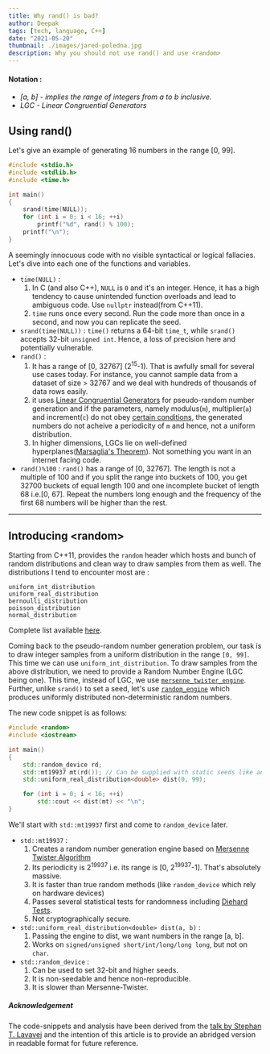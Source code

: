 ```yaml
---
title: Why rand() is bad?
author: Deepak
tags: [tech, language, C++]
date: "2021-05-20"
thumbnail: ./images/jared-poledna.jpg
description: Why you should not use rand() and use <random>
---
```


#### Notation : 
* _[a, b] - implies the range of integers from a to b inclusive._
* _LGC - Linear Congruential Generators_


## Using rand()
Let's give an example of generating 16 numbers in the range [0, 99].
```cpp
#include <stdio.h>
#include <stdlib.h>
#include <time.h>

int main()
{
    srand(time(NULL));
    for (int i = 0; i < 16; ++i)
        printf("%d", rand() % 100);
    printf("\n");
}
```
A seemingly innocuous code with no visible syntactical or logical fallacies. Let's dive into each one of the functions and variables.

* `time(NULL)` : 
    1. In C (and also C++), `NULL` is `0` and it's an integer. Hence, it has a high tendency to cause unintended function overloads and lead to ambiguous code. Use `nullptr` instead(from C++11).
    2. `time` runs once every second. Run the code more than once in a second, and now you can replicate the seed.
* `srand(time(NULL))` : `time()` returns a 64-bit `time_t`, while `srand()` accepts 32-bit `unsigned int`. Hence, a loss of precision here and potentially vulnerable.
* `rand()` : 
    1. It has a range of [0, 32767] (2<sup>15</sup>-1). That is awfully small for several use cases today. For instance, you cannot sample data from a dataset of size > 32767 and we deal with hundreds of thousands of data rows easily. 
    2. it uses [Linear Congruential Generators](https://en.wikipedia.org/wiki/Linear_congruential_generator) for pseudo-random number generation and if the parameters, namely modulus(`m`), multiplier(`a`) and increment(`c`) do not obey [certain conditions](https://en.wikipedia.org/wiki/Linear_congruential_generator#Period_length), the generated numbers do not acheive a periodicity of `m` and hence, not a uniform distribution.
    3. In higher dimensions, LGCs lie on well-defined hyperplanes([Marsaglia's Theorem](https://en.wikipedia.org/wiki/Marsaglia%27s_theorem)). Not something you want in an internet facing code.
* `rand()%100` : `rand()` has a range of [0, 32767]. The length is not a multiple of 100 and if you split the range into buckets of 100, you get 32700 buckets of equal length 100 and one incomplete bucket of length 68 i.e.[0, 67]. Repeat the numbers long enough and the frequency of the first 68 numbers will be higher than the rest.

---
## Introducing \<random\>
Starting from C++11, provides the `random` header which hosts and bunch of random distributions and clean way to draw samples from them as well.
The distributions I tend to encounter most are :
```
uniform_int_distribution
uniform_real_distribution
bernoulli_distribution
poisson_distribution
normal_distribution
```

Complete list available [here](https://www.cplusplus.com/reference/random/).

Coming back to the pseudo-random number generation problem, our task is to draw integer samples from a uniform distribution in the range `[0, 99]`.
This time we can use `uniform_int_distribution`.
To draw samples from the above distribution, we need to provide a Random Number Engine (LGC being one). This time, instead of LGC, we use [`mersenne_twister_engine`](https://www.cplusplus.com/reference/random/mersenne_twister_engine/). Further, unlike `srand()` to set a seed, let's use [`random_engine`](https://en.cppreference.com/w/cpp/numeric/random/random_device) which produces uniformly distributed non-deterministic random numbers.

The new code snippet is as follows:
```cpp
#include <random>
#include <iostream>

int main()
{
    std::random_device rd;
    std::mt19937 mt(rd()); // Can be supplied with static seeds like any non-negative integral value
    std::uniform_real_distribution<double> dist(0, 99);

    for (int i = 0; i < 16; ++i)
        std::cout << dist(mt) << "\n";
}
```

We'll start with `std::mt19937` first and come to `random_device` later.

* `std::mt19937` : 
    1. Creates a random number generation engine based on [Mersenne Twister Algorithm](https://en.wikipedia.org/wiki/Mersenne_twister)
    2. Its periodicity is 2<sup>19937</sup> i.e. its range is [0, 2<sup>19937</sup>-1]. That's absolutely massive.
    3. It is faster than true random methods (like `random_device` which rely on hardware devices)
    4. Passes several statistical tests for randomness including [Diehard Tests](https://en.wikipedia.org/wiki/Diehard_tests).
    5. Not cryptographically secure.
* `std::uniform_real_distribution<double> dist(a, b)` : 
    1. Passing the engine to dist, we want numbers in the range [a, b].
    2. Works on `signed/unsigned short/int/long/long long`, but not on `char`.
* `std::random_device` : 
    1. Can be used to set 32-bit and higher seeds.
    2. It is non-seedable and hence non-reproducible.
    3. It is slower than Mersenne-Twister.


##### *Acknowledgement*
The code-snippets and analysis have been derived from the [talk by Stephan T. Lavavej](https://channel9.msdn.com/Events/GoingNative/2013/rand-Considered-Harmful) and the intention of this article is to provide an abridged version in readable format for future reference.
